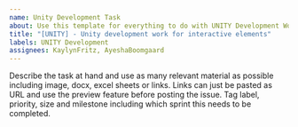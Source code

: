```yaml
---
name: Unity Development Task
about: Use this template for everything to do with UNITY Development Work
title: "[UNITY] - Unity development work for interactive elements"
labels: UNITY Development
assignees: KaylynFritz, AyeshaBoomgaard
---
```


Describe the task at hand and use as many relevant material as possible including image, docx, excel sheets or links. Links can just be pasted as URL and use the preview feature before posting the issue. Tag label, priority, size and milestone including which sprint this needs to be completed.